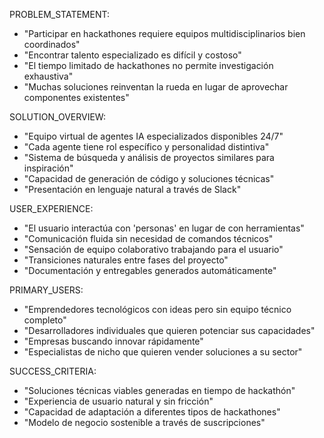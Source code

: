PROBLEM_STATEMENT:
  - "Participar en hackathones requiere equipos multidisciplinarios bien coordinados"
  - "Encontrar talento especializado es difícil y costoso"
  - "El tiempo limitado de hackathones no permite investigación exhaustiva"
  - "Muchas soluciones reinventan la rueda en lugar de aprovechar componentes existentes"

SOLUTION_OVERVIEW:
  - "Equipo virtual de agentes IA especializados disponibles 24/7"
  - "Cada agente tiene rol específico y personalidad distintiva"
  - "Sistema de búsqueda y análisis de proyectos similares para inspiración"
  - "Capacidad de generación de código y soluciones técnicas"
  - "Presentación en lenguaje natural a través de Slack"

USER_EXPERIENCE:
  - "El usuario interactúa con 'personas' en lugar de con herramientas"
  - "Comunicación fluida sin necesidad de comandos técnicos"
  - "Sensación de equipo colaborativo trabajando para el usuario"
  - "Transiciones naturales entre fases del proyecto"
  - "Documentación y entregables generados automáticamente"

PRIMARY_USERS:
  - "Emprendedores tecnológicos con ideas pero sin equipo técnico completo"
  - "Desarrolladores individuales que quieren potenciar sus capacidades"
  - "Empresas buscando innovar rápidamente"
  - "Especialistas de nicho que quieren vender soluciones a su sector"

SUCCESS_CRITERIA:
  - "Soluciones técnicas viables generadas en tiempo de hackathón"
  - "Experiencia de usuario natural y sin fricción"
  - "Capacidad de adaptación a diferentes tipos de hackathones"
  - "Modelo de negocio sostenible a través de suscripciones"